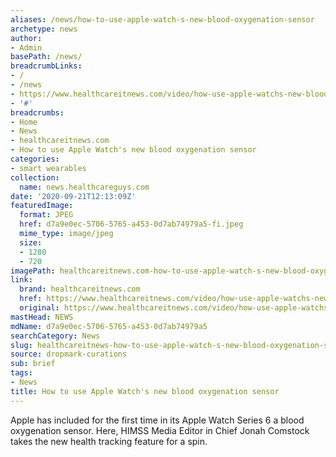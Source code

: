 ```yaml
---
aliases: /news/how-to-use-apple-watch-s-new-blood-oxygenation-sensor
archetype: news
author:
- Admin
basePath: /news/
breadcrumbLinks:
- /
- /news
- https://www.healthcareitnews.com/video/how-use-apple-watchs-new-blood-oxygenation-sensor
- '#'
breadcrumbs:
- Home
- News
- healthcareitnews.com
- How to use Apple Watch's new blood oxygenation sensor
categories:
- smart wearables
collection:
  name: news.healthcareguys.com
date: '2020-09-21T12:13:09Z'
featuredImage:
  format: JPEG
  href: d7a9e0ec-5706-5765-a453-0d7ab74979a5-fi.jpeg
  mime_type: image/jpeg
  size:
  - 1280
  - 720
imagePath: healthcareitnews.com-how-to-use-apple-watch-s-new-blood-oxygenation-sensor
link:
  brand: healthcareitnews.com
  href: https://www.healthcareitnews.com/video/how-use-apple-watchs-new-blood-oxygenation-sensor
  original: https://www.healthcareitnews.com/video/how-use-apple-watchs-new-blood-oxygenation-sensor
mastHead: NEWS
mdName: d7a9e0ec-5706-5765-a453-0d7ab74979a5
searchCategory: News
slug: healthcareitnews-how-to-use-apple-watch-s-new-blood-oxygenation-sensor
source: dropmark-curations
sub: brief
tags:
- News
title: How to use Apple Watch's new blood oxygenation sensor
---
```


Apple has included for the first time in its Apple Watch Series 6 a blood oxygenation sensor. Here, HIMSS Media Editor in Chief Jonah Comstock takes the new health tracking feature for a spin.